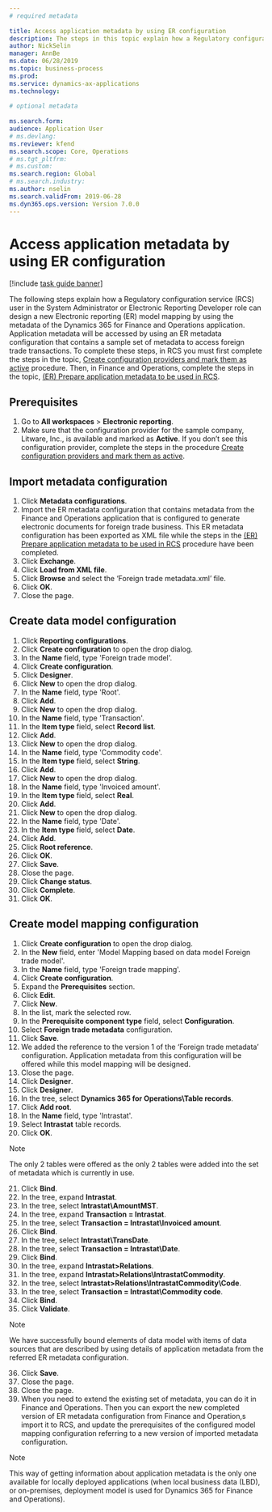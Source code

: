 ```yaml
--- 
# required metadata 
 
title: Access application metadata by using ER configuration
description: The steps in this topic explain how a Regulatory configuration service (RCS) user can design a new Electronic reporting (ER) model mapping by using the metadata in Finance and Operations.
author: NickSelin
manager: AnnBe 
ms.date: 06/28/2019
ms.topic: business-process 
ms.prod:  
ms.service: dynamics-ax-applications 
ms.technology:  
 
# optional metadata 
 
ms.search.form:  
audience: Application User 
# ms.devlang:  
ms.reviewer: kfend
ms.search.scope: Core, Operations 
# ms.tgt_pltfrm:  
# ms.custom:  
ms.search.region: Global
# ms.search.industry: 
ms.author: nselin
ms.search.validFrom: 2019-06-28 
ms.dyn365.ops.version: Version 7.0.0 
---
```

# Access application metadata by using ER configuration

[!include [task guide banner](../../includes/task-guide-banner.md)]

The following steps explain how a Regulatory configuration service (RCS) user in the System Administrator or Electronic Reporting Developer role can design a new Electronic reporting (ER) model mapping by using the metadata of the Dynamics 365 for Finance and Operations application. Application metadata will be accessed by using an ER metadata configuration that contains a sample set of metadata to access foreign trade transactions. To complete these steps, in RCS you must first complete the steps in the topic, [Create configuration providers and mark them as active](er-configuration-provider-mark-it-active-2016-11.md) procedure. Then, in Finance and Operations, complete the steps in the topic, [(ER) Prepare application metadata to be used in RCS](prepare-application-metadata-rcs.md).

## Prerequisites
1. Go to **All workspaces** > **Electronic reporting**. 
2. Make sure that the configuration provider for the sample company, Litware, Inc., is available and marked as **Active**. If you don’t see this configuration provider, complete the steps in the procedure [Create configuration providers and mark them as active](er-configuration-provider-mark-it-active-2016-11.md). 

## Import metadata configuration 
1. Click **Metadata configurations**. 
2. Import the ER metadata configuration that contains metadata from the Finance and Operations application that is configured to generate electronic documents for foreign trade business. This ER metadata configuration has been exported as XML file while the steps in the [(ER) Prepare application metadata to be used in RCS](prepare-application-metadata-rcs.md) procedure have been completed. 
3. Click **Exchange**. 
4. Click **Load from XML file**. 
5. Click **Browse** and select the ‘Foreign trade metadata.xml’ file. 
6. Click **OK**. 
7. Close the page. 

## Create data model configuration
1. Click **Reporting configurations**. 
2. Click **Create configuration** to open the drop dialog. 
3. In the **Name** field, type 'Foreign trade model'. 
4. Click **Create configuration**. 
5. Click **Designer**. 
6. Click **New** to open the drop dialog. 
7. In the **Name** field, type 'Root'. 
8. Click **Add**. 
9. Click **New** to open the drop dialog. 
10.	In the **Name** field, type 'Transaction'. 
11.	In the **Item type** field, select **Record list**. 
12.	Click **Add**. 
13.	Click **New** to open the drop dialog. 
14.	In the **Name** field, type 'Commodity code'. 
15.	In the **Item type** field, select **String**. 
16.	Click **Add**. 
17.	Click **New** to open the drop dialog. 
18.	In the **Name** field, type 'Invoiced amount'. 
19.	In the **Item type** field, select **Real**. 
20.	Click **Add**. 
21.	Click **New** to open the drop dialog. 
22.	In the **Name** field, type 'Date'. 
23.	In the **Item type** field, select **Date**. 
24.	Click **Add**. 
25.	Click **Root reference**. 
26.	Click **OK**. 
27.	Click **Save**. 
28.	Close the page. 
29.	Click **Change status**. 
30.	Click **Complete**. 
31.	Click **OK**. 

## Create model mapping configuration 
1. Click **Create configuration** to open the drop dialog. 
2. In the **New** field, enter 'Model Mapping based on data model Foreign trade model'. 
3. In the **Name** field, type 'Foreign trade mapping'. 
4. Click **Create configuration**. 
5. Expand the **Prerequisites** section. 
6. Click **Edit**. 
7. Click **New**. 
8. In the list, mark the selected row. 
9. In the **Prerequisite component type** field, select **Configuration**. 
10.	Select **Foreign trade metadata** configuration. 
11.	Click **Save**. 
12.	We added the reference to the version 1 of the ‘Foreign trade metadata’ configuration. Application metadata from this configuration will be offered while this model mapping will be designed. 
13.	Close the page. 
14.	Click **Designer**. 
15.	Click **Designer**. 
16.	In the tree, select **Dynamics 365 for Operations\Table records**. 
17.	Click **Add root**. 
18.	In the **Name** field, type 'Intrastat'. 
19.	Select **Intrastat** table records. 
20.	Click **OK**. 

> [!NOTE]
> The only 2 tables were offered as the only 2 tables were added into the set of metadata which is currently in use. 

21.	Click **Bind**. 
22.	In the tree, expand **Intrastat**. 
23.	In the tree, select **Intrastat\AmountMST**. 
24.	In the tree, expand **Transaction = Intrastat**. 
25.	In the tree, select **Transaction = Intrastat\Invoiced amount**. 
26.	Click **Bind**. 
27.	In the tree, select **Intrastat\TransDate**. 
28.	In the tree, select **Transaction = Intrastat\Date**. 
29.	Click **Bind**. 
30.	In the tree, expand **Intrastat\>Relations**. 
31.	In the tree, expand **Intrastat\>Relations\IntrastatCommodity**. 
32.	In the tree, select **Intrastat\>Relations\IntrastatCommodity\Code**. 
33.	In the tree, select **Transaction = Intrastat\Commodity code**. 
34.	Click **Bind**. 
35.	Click **Validate**. 

> [!NOTE]
> We have successfully bound elements of data model with items of data sources that are described by using details of application metadata from the referred ER metadata configuration. 
36.	Click **Save**. 
37.	Close the page. 
38.	Close the page. 
39.	When you need to extend the existing set of metadata, you can do it in Finance and Operations. Then you can export the new completed version of ER metadata configuration from Finance and Operation,s import it to RCS, and update the prerequisites of the configured model mapping configuration referring to a new version of imported metadata configuration. 

> [!NOTE]
> This way of getting information about application metadata is the only one available for locally deployed applications (when local business data (LBD), or on-premises, deployment model is used for Dynamics 365 for Finance and Operations).
		
